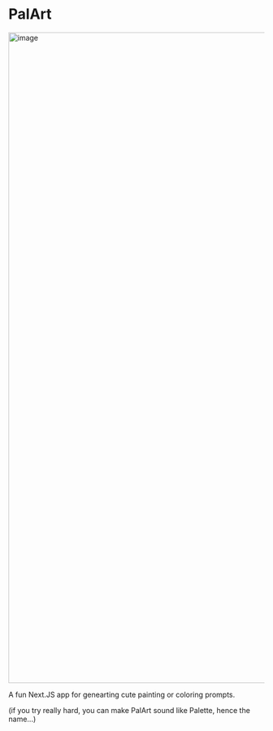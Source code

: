 # PalArt

<img width="1279" alt="image" src="https://user-images.githubusercontent.com/8213365/176076527-634f4e70-e771-496d-b8d8-0a8dc6fb597d.png">

A fun Next.JS app for genearting cute painting or coloring prompts.

(if you try really hard, you can make PalArt sound like Palette, hence the name...)

